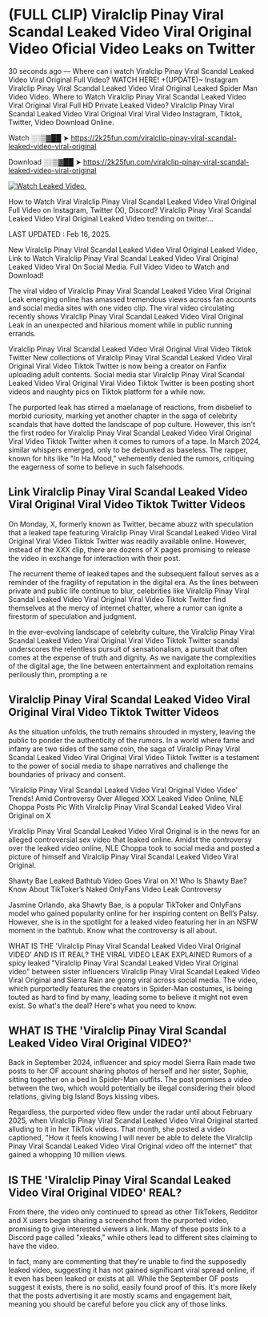 # (FULL CLIP) Viralclip Pinay Viral Scandal Leaked Video Viral Original Video Oficial Video Leaks on Twitter

30 seconds ago — Where can i watch Viralclip Pinay Viral Scandal Leaked Video Viral Original Full Video? WATCH HERE! +(UPDATE)~ Instagram Viralclip Pinay Viral Scandal Leaked Video Viral Original Leaked Spider Man Video Video. Where to Watch Viralclip Pinay Viral Scandal Leaked Video Viral Original Viral Full HD Private Leaked Video? Viralclip Pinay Viral Scandal Leaked Video Viral Original Viral Viral Video Instagram, Tiktok, Twitter, Video Download Online.

Watch ░░▒▓██ ➤ https://2k25fun.com/viralclip-pinay-viral-scandal-leaked-video-viral-original

Download ░░▒▓██ ➤ https://2k25fun.com/viralclip-pinay-viral-scandal-leaked-video-viral-original

[![Watch Leaked Video.](https://miro.medium.com/v2/resize:fit:828/format:webp/1*cilzJN44JGOrTw9NJCrNHA.gif "Watch Leaked Video")](https://2k25fun.com/viralclip-pinay-viral-scandal-leaked-video-viral-original)

How to Watch Viral Viralclip Pinay Viral Scandal Leaked Video Viral Original Full Video on Instagram, Twitter (X), Discord? Viralclip Pinay Viral Scandal Leaked Video Viral Original Leaked Video trending on twitter...

LAST UPDATED : Feb 16, 2025.

New Viralclip Pinay Viral Scandal Leaked Video Viral Original Leaked Video, Link to Watch Viralclip Pinay Viral Scandal Leaked Video Viral Original Leaked Video Viral On Social Media. Full Video Video to Watch and Download!

The viral video of Viralclip Pinay Viral Scandal Leaked Video Viral Original Leak emerging online has amassed tremendous views across fan accounts and social media sites with one video clip. The viral video circulating recently shows Viralclip Pinay Viral Scandal Leaked Video Viral Original Leak in an unexpected and hilarious moment while in public running errands.

Viralclip Pinay Viral Scandal Leaked Video Viral Original Viral Video Tiktok Twitter New collections of Viralclip Pinay Viral Scandal Leaked Video Viral Original Viral Video Tiktok Twitter is now being a creator on Fanfix uploading adult contents. Social media star Viralclip Pinay Viral Scandal Leaked Video Viral Original Viral Video Tiktok Twitter is been posting short videos and naughty pics on Tiktok platform for a while now.

The purported leak has stirred a maelanage of reactions, from disbelief to morbid curiosity, marking yet another chapter in the saga of celebrity scandals that have dotted the landscape of pop culture. However, this isn't the first rodeo for Viralclip Pinay Viral Scandal Leaked Video Viral Original Viral Video Tiktok Twitter when it comes to rumors of a tape. In March 2024, similar whispers emerged, only to be debunked as baseless. The rapper, known for hits like "In Ha Mood," vehemently denied the rumors, critiquing the eagerness of some to believe in such falsehoods.

## Link Viralclip Pinay Viral Scandal Leaked Video Viral Original Viral Video Tiktok Twitter Videos

On Monday, X, formerly known as Twitter, became abuzz with speculation that a leaked tape featuring Viralclip Pinay Viral Scandal Leaked Video Viral Original Viral Video Tiktok Twitter was readily available online. However, instead of the XXX clip, there are dozens of X pages promising to release the video in exchange for interaction with their post.

The recurrent theme of leaked tapes and the subsequent fallout serves as a reminder of the fragility of reputation in the digital era. As the lines between private and public life continue to blur, celebrities like Viralclip Pinay Viral Scandal Leaked Video Viral Original Viral Video Tiktok Twitter find themselves at the mercy of internet chatter, where a rumor can ignite a firestorm of speculation and judgment.

In the ever-evolving landscape of celebrity culture, the Viralclip Pinay Viral Scandal Leaked Video Viral Original Viral Video Tiktok Twitter scandal underscores the relentless pursuit of sensationalism, a pursuit that often comes at the expense of truth and dignity. As we navigate the complexities of the digital age, the line between entertainment and exploitation remains perilously thin, prompting a re

##  Viralclip Pinay Viral Scandal Leaked Video Viral Original Viral Video Tiktok Twitter Videos

As the situation unfolds, the truth remains shrouded in mystery, leaving the public to ponder the authenticity of the rumors. In a world where fame and infamy are two sides of the same coin, the saga of Viralclip Pinay Viral Scandal Leaked Video Viral Original Viral Video Tiktok Twitter is a testament to the power of social media to shape narratives and challenge the boundaries of privacy and consent.

'Viralclip Pinay Viral Scandal Leaked Video Viral Original Video Video' Trends! Amid Controversy Over Alleged XXX Leaked Video Online, NLE Choppa Posts Pic With Viralclip Pinay Viral Scandal Leaked Video Viral Original on X

Viralclip Pinay Viral Scandal Leaked Video Viral Original is in the news for an alleged controversial sex video that leaked online. Amidst the controversy over the leaked video online, NLE Choppa took to social media and posted a picture of himself and Viralclip Pinay Viral Scandal Leaked Video Viral Original.

Shawty Bae Leaked Bathtub Video Goes Viral on X! Who Is Shawty Bae? Know About TikToker’s Naked OnlyFans Video Leak Controversy

Jasmine Orlando, aka Shawty Bae, is a popular TikToker and OnlyFans model who gained popularity online for her inspiring content on Bell’s Palsy. However, she is in the spotlight for a leaked video featuring her in an NSFW moment in the bathtub. Know what the controversy is all about.

WHAT IS THE 'Viralclip Pinay Viral Scandal Leaked Video Viral Original VIDEO' AND IS IT REAL? THE VIRAL VIDEO LEAK EXPLAINED Rumors of a spicy leaked "Viralclip Pinay Viral Scandal Leaked Video Viral Original video" between sister influencers Viralclip Pinay Viral Scandal Leaked Video Viral Original and Sierra Rain are going viral across social media. The video, which purportedly features the creators in Spider-Man costumes, is being touted as hard to find by many, leading some to believe it might not even exist. So what's the deal? Here's what you need to know.

## WHAT IS THE 'Viralclip Pinay Viral Scandal Leaked Video Viral Original VIDEO?'

Back in September 2024, influencer and spicy model Sierra Rain made two posts to her OF account sharing photos of herself and her sister, Sophie, sitting together on a bed in Spider-Man outfits. The post promises a video between the two, which would potentially be illegal considering their blood relations, giving big Island Boys kissing vibes.

Regardless, the purported video flew under the radar until about February 2025, when Viralclip Pinay Viral Scandal Leaked Video Viral Original started alluding to it in her TikTok videos. That month, she posted a video captioned, "How it feels knowing I will never be able to delete the Viralclip Pinay Viral Scandal Leaked Video Viral Original video off the internet" that gained a whopping 10 million views.

## IS THE 'Viralclip Pinay Viral Scandal Leaked Video Viral Original VIDEO' REAL?

From there, the video only continued to spread as other TikTokers, Redditor and X users began sharing a screenshot from the purported video, promising to give interested viewers a link. Many of these posts link to a Discord page called "xleaks," while others lead to different sites claiming to have the video.

In fact, many are commenting that they're unable to find the supposedly leaked video, suggesting it has not gained significant viral spread online, if it even has been leaked or exists at all. While the September OF posts suggest it exists, there is no solid, easily found proof of this. It's more likely that the posts advertising it are mostly scams and engagement bait, meaning you should be careful before you click any of those links.